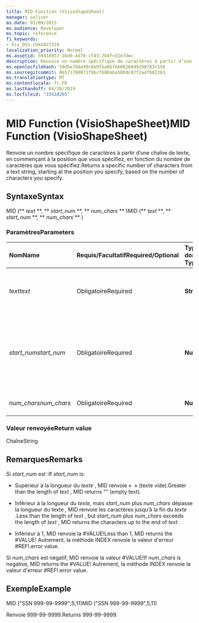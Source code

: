 ```yaml
---
title: MID Function (VisioShapeSheet)
manager: soliver
ms.date: 03/09/2015
ms.audience: Developer
ms.topic: reference
f1_keywords:
- Vis_DSS.chm1027310
localization_priority: Normal
ms.assetid: 5041d957-1bd9-4d76-cf43-7b4fcd1e7dec
description: Renvoie un nombre spécifique de caractères à partir d’une chaîne de texte, en commençant à la position que vous spécifiez, en fonction du nombre de caractères que vous spécifiez.
ms.openlocfilehash: 58d5e784e49c8e9fba0bf668626049298783c158
ms.sourcegitcommit: 8657170d071f9bcf680aba50b9c07f2a4fb82283
ms.translationtype: MT
ms.contentlocale: fr-FR
ms.lasthandoff: 04/28/2019
ms.locfileid: "33410265"
---
```

# <a name="mid-function-visioshapesheet"></a><span data-ttu-id="b9ff1-103">MID Function (VisioShapeSheet)</span><span class="sxs-lookup"><span data-stu-id="b9ff1-103">MID Function (VisioShapeSheet)</span></span>

<span data-ttu-id="b9ff1-104">Renvoie un nombre spécifique de caractères à partir d’une chaîne de texte, en commençant à la position que vous spécifiez, en fonction du nombre de caractères que vous spécifiez.</span><span class="sxs-lookup"><span data-stu-id="b9ff1-104">Returns a specific number of characters from a text string, starting at the position you specify, based on the number of characters you specify.</span></span>
  
## <a name="syntax"></a><span data-ttu-id="b9ff1-105">Syntaxe</span><span class="sxs-lookup"><span data-stu-id="b9ff1-105">Syntax</span></span>

<span data-ttu-id="b9ff1-106">MID (\*\* *text* \*\*, \*\* *start_num* \*\*, \*\* *num_chars* \*\* )</span><span class="sxs-lookup"><span data-stu-id="b9ff1-106">MID (\*\* *text* \*\*, \*\* *start_num* \*\*, \*\* *num_chars* \*\* )</span></span> 
  
### <a name="parameters"></a><span data-ttu-id="b9ff1-107">Paramètres</span><span class="sxs-lookup"><span data-stu-id="b9ff1-107">Parameters</span></span>

|<span data-ttu-id="b9ff1-108">**Nom**</span><span class="sxs-lookup"><span data-stu-id="b9ff1-108">**Name**</span></span>|<span data-ttu-id="b9ff1-109">**Requis/Facultatif**</span><span class="sxs-lookup"><span data-stu-id="b9ff1-109">**Required/Optional**</span></span>|<span data-ttu-id="b9ff1-110">**Type de données**</span><span class="sxs-lookup"><span data-stu-id="b9ff1-110">**Data Type**</span></span>|<span data-ttu-id="b9ff1-111">**Description**</span><span class="sxs-lookup"><span data-stu-id="b9ff1-111">**Description**</span></span>|
|:-----|:-----|:-----|:-----|
| <span data-ttu-id="b9ff1-112">_text_</span><span class="sxs-lookup"><span data-stu-id="b9ff1-112">_text_</span></span> <br/> |<span data-ttu-id="b9ff1-113">Obligatoire</span><span class="sxs-lookup"><span data-stu-id="b9ff1-113">Required</span></span>  <br/> |<span data-ttu-id="b9ff1-114">**String**</span><span class="sxs-lookup"><span data-stu-id="b9ff1-114">**String**</span></span> <br/> |<span data-ttu-id="b9ff1-115">Chaîne de texte qui contient les caractères à extraire.</span><span class="sxs-lookup"><span data-stu-id="b9ff1-115">The text string that contains the characters you want to extract.</span></span>  <br/> |
| <span data-ttu-id="b9ff1-116">_start_num_</span><span class="sxs-lookup"><span data-stu-id="b9ff1-116">_start_num_</span></span> <br/> |<span data-ttu-id="b9ff1-117">Obligatoire</span><span class="sxs-lookup"><span data-stu-id="b9ff1-117">Required</span></span>  <br/> |<span data-ttu-id="b9ff1-118">**Number**</span><span class="sxs-lookup"><span data-stu-id="b9ff1-118">**Number**</span></span> <br/> |<span data-ttu-id="b9ff1-119">Position du premier caractère à extraire.</span><span class="sxs-lookup"><span data-stu-id="b9ff1-119">The position of the first character you want to extract.</span></span> <span data-ttu-id="b9ff1-120">Le premier caractère de la chaîne de texte est à la position 1.</span><span class="sxs-lookup"><span data-stu-id="b9ff1-120">The first character in the text string is position 1.</span></span>  <br/> |
| <span data-ttu-id="b9ff1-121">_num_chars_</span><span class="sxs-lookup"><span data-stu-id="b9ff1-121">_num_chars_</span></span> <br/> |<span data-ttu-id="b9ff1-122">Obligatoire</span><span class="sxs-lookup"><span data-stu-id="b9ff1-122">Required</span></span>  <br/> |<span data-ttu-id="b9ff1-123">**Number**</span><span class="sxs-lookup"><span data-stu-id="b9ff1-123">**Number**</span></span> <br/> |<span data-ttu-id="b9ff1-124">Nombre de caractères à renvoyer.</span><span class="sxs-lookup"><span data-stu-id="b9ff1-124">The number of characters to return.</span></span>  <br/> |
   
### <a name="return-value"></a><span data-ttu-id="b9ff1-125">Valeur renvoyée</span><span class="sxs-lookup"><span data-stu-id="b9ff1-125">Return value</span></span>

<span data-ttu-id="b9ff1-126">Chaîne</span><span class="sxs-lookup"><span data-stu-id="b9ff1-126">String</span></span>
  
## <a name="remarks"></a><span data-ttu-id="b9ff1-127">Remarques</span><span class="sxs-lookup"><span data-stu-id="b9ff1-127">Remarks</span></span>

<span data-ttu-id="b9ff1-128">Si  *start_num*  est :</span><span class="sxs-lookup"><span data-stu-id="b9ff1-128">If  *start_num*  is:</span></span> 
  
- <span data-ttu-id="b9ff1-129">Supérieur à la longueur du  *texte*  , MID renvoie «  » (texte vide).</span><span class="sxs-lookup"><span data-stu-id="b9ff1-129">Greater than the length of  *text*  , MID returns "" (empty text).</span></span> 
    
- <span data-ttu-id="b9ff1-130">Inférieur à la longueur du  *texte,*  mais  *start_num*  plus  *num_chars*  dépasse la longueur du texte  *,*  MID renvoie les caractères jusqu’à la fin du  *texte*  .</span><span class="sxs-lookup"><span data-stu-id="b9ff1-130">Less than the length of  *text*  , but  *start_num*  plus  *num_chars*  exceeds the length of  *text*  , MID returns the characters up to the end of  *text*  .</span></span> 
    
- <span data-ttu-id="b9ff1-131">Inférieur à 1, MID renvoie la #VALUE!</span><span class="sxs-lookup"><span data-stu-id="b9ff1-131">Less than 1, MID returns the #VALUE!</span></span> <span data-ttu-id="b9ff1-132">Autrement, la méthode INDEX renvoie la valeur d'erreur #REF!.</span><span class="sxs-lookup"><span data-stu-id="b9ff1-132">error value.</span></span> 
    
<span data-ttu-id="b9ff1-133">Si  *num_chars*  est négatif, MID renvoie la valeur #VALUE!</span><span class="sxs-lookup"><span data-stu-id="b9ff1-133">If  *num_chars*  is negative, MID returns the #VALUE!</span></span> <span data-ttu-id="b9ff1-134">Autrement, la méthode INDEX renvoie la valeur d'erreur #REF!.</span><span class="sxs-lookup"><span data-stu-id="b9ff1-134">error value.</span></span> 
  
## <a name="example"></a><span data-ttu-id="b9ff1-135">Exemple</span><span class="sxs-lookup"><span data-stu-id="b9ff1-135">Example</span></span>

<span data-ttu-id="b9ff1-136">MID ("SSN 999-99-9999";5;11)</span><span class="sxs-lookup"><span data-stu-id="b9ff1-136">MID ("SSN 999-99-9999",5,11)</span></span> 
  
<span data-ttu-id="b9ff1-137">Renvoie 999-99-9999.</span><span class="sxs-lookup"><span data-stu-id="b9ff1-137">Returns 999-99-9999.</span></span> 
  

